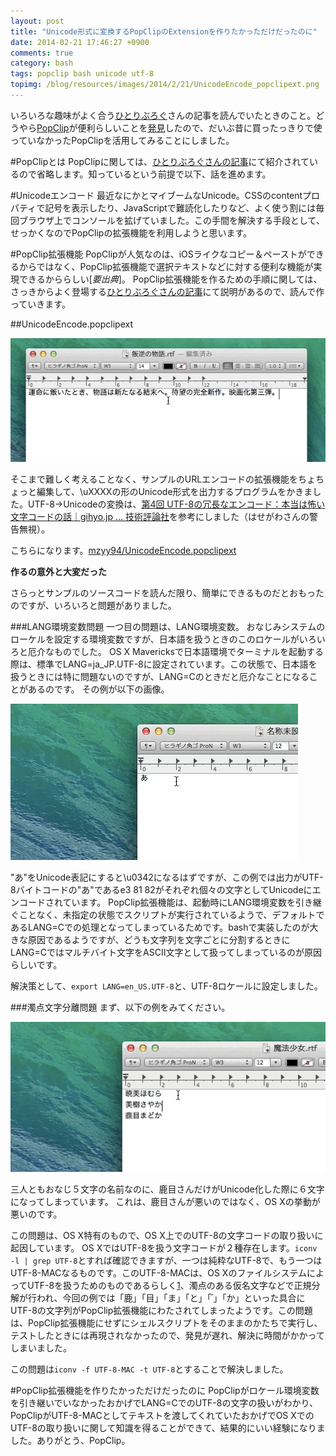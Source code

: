 ```yaml
---
layout: post
title: "Unicode形式に変換するPopClipのExtensionを作りたかっただけだったのに"
date: 2014-02-21 17:46:27 +0900
comments: true
category: bash
tags: popclip bash unicode utf-8
topimg: /blog/resources/images/2014/2/21/UnicodeEncode_popclipext.png
---
```


いろいろな趣味がよく合う[ひとりぶろぐ](http://hitoriblog.com/)さんの記事を読んでいたときのこと。どうやら[PopClip](https://itunes.apple.com/jp/app/popclip/id445189367?mt=12&uo=4&at=1l3v4mQ)が便利らしいことを[発見](http://hitoriblog.com/?p=22987)したので、だいぶ昔に買ったっきりで使っていなかったPopClipを活用してみることにしました。

#PopClipとは
PopClipに関しては、[ひとりぶろぐさんの記事](http://hitoriblog.com/?p=22987)にて紹介されているので省略します。知っているという前提で以下、話を進めます。

#Unicodeエンコード
最近なにかとマイブームなUnicode。CSSのcontentプロパティで記号を表示したり、JavaScriptで難読化したりなど、よく使う割には毎回ブラウザ上でコンソールを拡げていました。この手間を解決する手段として、せっかくなのでPopClipの拡張機能を利用しようと思います。

<!-- more -->

#PopClip拡張機能
PopClipが人気なのは、iOSライクなコピー＆ペーストができるからではなく、PopClip拡張機能で選択テキストなどに対する便利な機能が実現できるかららしい[_要出典_]。
PopClip拡張機能を作るための手順に関しては、さっきからよく登場する[ひとりぶろぐさんの記事](http://hitoriblog.com/?p=22987)にて説明があるので、読んで作っていきます。

##UnicodeEncode.popclipext

![UnicodeEncode_popclipext](/blog/resources/images/2014/2/21/UnicodeEncode_popclipext.gif)

そこまで難しく考えることなく、サンプルのURLエンコードの拡張機能をちょちょっと編集して、\uXXXXの形のUnicode形式を出力するプログラムをかきました。UTF-8→Unicodeの変換は、[第4回 UTF-8の冗長なエンコード：本当は怖い文字コードの話｜gihyo.jp … 技術評論社](http://gihyo.jp/admin/serial/01/charcode/0004)を参考にしました（はせがわさんの警告無視）。


こちらになります。[mzyy94/UnicodeEncode.popclipext](https://github.com/mzyy94/UnicodeEncode.popclipext)

__作るの意外と大変だった__

さらっとサンプルのソースコードを読んだ限り、簡単にできるものだとおもったのですが、いろいろと問題がありました。

###LANG環境変数問題
一つ目の問題は、LANG環境変数。
おなじみシステムのローケルを設定する環境変数ですが、日本語を扱うときのこのロケールがいろいろと厄介なものでした。
OS X Mavericksで日本語環境でターミナルを起動する際は、標準でLANG=ja_JP.UTF-8に設定されています。この状態で、日本語を扱うときには特に問題ないのですが、LANG=Cのときだと厄介なことになることがあるのです。
その例が以下の画像。

![Problem1](/blog/resources/images/2014/2/21/problem1.gif)

"あ"をUnicode表記にすると\u0342になるはずですが、この例では出力がUTF-8バイトコードの"あ"であるe3 81 82がそれぞれ個々の文字としてUnicodeにエンコードされています。
PopClip拡張機能は、起動時にLANG環境変数を引き継ぐことなく、未指定の状態でスクリプトが実行されているようで、デフォルトであるLANG=Cでの処理となってしまっているためです。bashで実装したのが大きな原因であるようですが、どうも文字列を文字ごとに分割するときにLANG=Cではマルチバイト文字をASCII文字として扱ってしまっているのが原因らしいです。

解決策として、`export LANG=en_US.UTF-8`と、UTF-8ロケールに設定しました。

###濁点文字分離問題
まず、以下の例をみてください。

![Problem2](/blog/resources/images/2014/2/21/problem2.gif)


三人ともおなじ５文字の名前なのに、鹿目さんだけがUnicode化した際に６文字になってしまっています。
これは、鹿目さんが悪いのではなく、OS Xの挙動が悪いのです。

この問題は、OS X特有のもので、OS X上でのUTF-8の文字コードの取り扱いに起因しています。
OS XではUTF-8を扱う文字コードが２種存在します。`iconv -l | grep UTF-8`とすれば確認できますが、一つは純粋なUTF-8で、もう一つはUTF-8-MACなるものです。このUTF-8-MACは、OS XのファイルシステムによってUTF-8を扱うためのものであるらしく[1](http://macwiki.sourceforge.jp/wiki/index.php/UTF-8-MAC)、濁点のある仮名文字などで正規分解が行われ、今回の例では「鹿」「目」「ま」「と」「 ゙」「か」といった具合にUTF-8の文字列がPopClip拡張機能にわたされてしまったようです。この問題は、PopClip拡張機能にせずにシェルスクリプトをそのままのかたちで実行し、テストしたときには再現されなかったので、発見が遅れ、解決に時間がかかってしまいました。

この問題は`iconv -f UTF-8-MAC -t UTF-8`とすることで解決しました。

#PopClip拡張機能を作りたかっただけだったのに
PopClipがロケール環境変数を引き継いでいなかったおかげでLANG=CでのUTF-8の文字の扱いがわかり、PopClipがUTF-8-MACとしてテキストを渡してくれていたおかげでOS XでのUTF-8の取り扱いに関して知識を得ることができて、結果的にいい経験になりました。ありがとう、PopClip。
